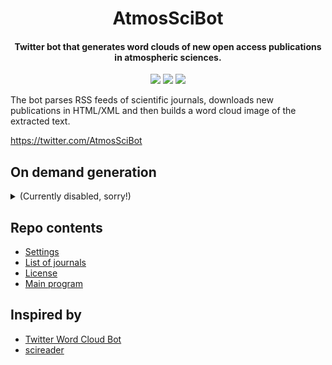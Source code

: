 <h1 align="center">
AtmosSciBot
</h1>
<h4 align="center">
Twitter bot that generates word clouds of new open access publications in atmospheric sciences.
</h4>

<p align="center">
  <a href="https://www.paypal.com/paypalme/dennissergeev/5"><img src="https://img.shields.io/badge/-TIP_£5-yellow.svg"/><a/>
  <a href="https://www.paypal.com/paypalme/dennissergeev/10"><img src="https://img.shields.io/badge/-TIP_£10-orange.svg"/><a/>
  <a href="https://www.paypal.com/paypalme/dennissergeev/25"><img src="https://img.shields.io/badge/-TIP_£25-red.svg"/><a/>
</p>

The bot parses RSS feeds of scientific journals, downloads new publications in HTML/XML and then builds a word cloud image of the extracted text.

https://twitter.com/AtmosSciBot

## On demand generation

<details>
<summary>(Currently disabled, sorry!)</summary>

A word cloud can be created if AtmosSciBot is mentioned in a tweet and **a URL to the HTML or XML page of an open-access publication** is included.
Note that the URL should directly lead to the HTML page (**NOT** a PDF) with the full text of the publication and **NOT** an abstract (so don't request EGU articles that are still in discussion state)!

The tweet has to contain a **short name** of the corresponding journal as a **hashtag**. Only the journals that are in the [list of journals](journal_list.json) are allowed: otherwise the bot would not know how to extract the text from HTML. The tweet also has to contain the following words in any order: "make", "word", "cloud", "please".

Example:
```
@AtmosSciBot make wordcloud please #JGRA http://onlinelibrary.wiley.com/doi/10.1002/2015JD024680/full
```
**Note** only **open-access** articles can be processed, otherwise the bot will reply that it is unable to retrieve text.

**Note** you may have to wait for a couple of hours until the request is processed.

### Font selection
A on-demand generation request can contain a name of Google Font (https://fonts.google.com) and the wordcloud will use the chosen font if **the request is correct**.
To choose font, include `[font=<name of the font>]` in the tweet. The word cloud will use the "Regular" (400) style of the font.
This option is made possible thanks to this [google-font-download script](https://github.com/neverpanic/google-font-download).

Example:
```
@AtmosSciBot make wordcloud please [font=Raleway] #QJRMS https://rmets.onlinelibrary.wiley.com/doi/full/10.1002/qj.2911
```
or (note the spaces)
```
@AtmosSciBot make wordcloud please [font=M PLUS 1p] #QJRMS https://rmets.onlinelibrary.wiley.com/doi/full/10.1002/qj.2911
```
If something is wrong with the font-related request, the wordcloud is created using the default font (https://fonts.google.com/specimen/Chicle).

</details>

## Repo contents
* [Settings](settings-example.ini)
* [List of journals](journal_list.json)
* [License](LICENSE)
* [Main program](atmosscibot.py)

## Inspired by
* [Twitter Word Cloud Bot](https://github.com/defacto133/twitter-wordcloud-bot)
* [scireader](https://github.com/koldunovn/scireader)
